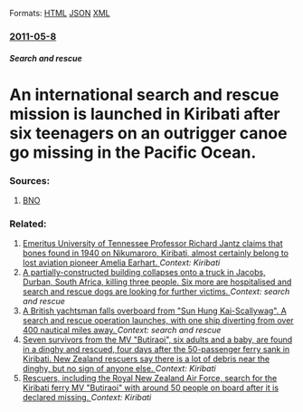 
Formats: [HTML](/news/2011/05/8/an-international-search-and-rescue-mission-is-launched-in-kiribati-after-six-teenagers-on-an-outrigger-canoe-go-missing-in-the-pacific-ocean.html)  [JSON](/news/2011/05/8/an-international-search-and-rescue-mission-is-launched-in-kiribati-after-six-teenagers-on-an-outrigger-canoe-go-missing-in-the-pacific-ocean.json)  [XML](/news/2011/05/8/an-international-search-and-rescue-mission-is-launched-in-kiribati-after-six-teenagers-on-an-outrigger-canoe-go-missing-in-the-pacific-ocean.xml)  

### [2011-05-8](/news/2011/05/8/index.md)

##### Search and rescue
# An international search and rescue mission is launched in Kiribati after six teenagers on an outrigger canoe go missing in the Pacific Ocean. 




### Sources:

1. [BNO](http://wireupdate.com/wires/17273/six-young-teenagers-missing-in-the-pacific-ocean/)

### Related:

1. [Emeritus University of Tennessee Professor Richard Jantz claims that bones found in 1940 on Nikumaroro, Kiribati, almost certainly belong to lost aviation pioneer Amelia Earhart. ](/news/2018/03/7/emeritus-university-of-tennessee-professor-richard-jantz-claims-that-bones-found-in-1940-on-nikumaroro-kiribati-almost-certainly-belong-to.md) _Context: Kiribati_
2. [A partially-constructed building collapses onto a truck in Jacobs, Durban, South Africa, killing three people. Six more are hospitalised and search and rescue dogs are looking for further victims. ](/news/2018/03/28/a-partially-constructed-building-collapses-onto-a-truck-in-jacobs-durban-south-africa-killing-three-people-six-more-are-hospitalised-and.md) _Context: search and rescue_
3. [A British yachtsman falls overboard from "Sun Hung Kai-Scallywag". A search and rescue operation launches, with one ship diverting from over 400 nautical miles away. ](/news/2018/03/26/a-british-yachtsman-falls-overboard-from-sun-hung-kai-scallywag-a-search-and-rescue-operation-launches-with-one-ship-diverting-from-over.md) _Context: search and rescue_
4. [Seven survivors from the MV "Butiraoi", six adults and a baby, are found in a dinghy and rescued, four days after the 50-passenger ferry sank in Kiribati. New Zealand rescuers say there is a lot of debris near the dinghy, but no sign of anyone else. ](/news/2018/01/28/seven-survivors-from-the-mv-butiraoi-six-adults-and-a-baby-are-found-in-a-dinghy-and-rescued-four-days-after-the-50-passenger-ferry-san.md) _Context: Kiribati_
5. [Rescuers, including the Royal New Zealand Air Force, search for the Kiribati ferry MV "Butiraoi" with around 50 people on board after it is declared missing. ](/news/2018/01/26/rescuers-including-the-royal-new-zealand-air-force-search-for-the-kiribati-ferry-mv-butiraoi-with-around-50-people-on-board-after-it-is.md) _Context: Kiribati_
